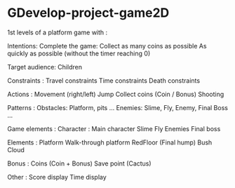 # GDevelop-project-game2D

1st levels of a platform game with : 

Intentions: 
  Complete the game: 
    Collect as many coins as possible
    As quickly as possible (without the timer reaching 0)

Target audience: 
  Children 

Constraints : 
  Travel constraints
  Time constraints 
  Death constraints 

Actions : 
  Movement (right/left)
  Jump 
  Collect coins (Coin / Bonus)
  Shooting

Patterns : 
  Obstacles: Platform, pits ...
  Enemies: Slime, Fly, Enemy, Final Boss ...

Game elements :
  Character : 
    Main character 
    Slime
    Fly 
    Enemies
    Final boss

  Elements : 
    Platform 
    Walk-through platform 
    RedFloor (Final hump)
    Bush
    Cloud 

  Bonus : 
    Coins (Coin + Bonus)
    Save point (Cactus)

  Other :
    Score display 
    Time display
